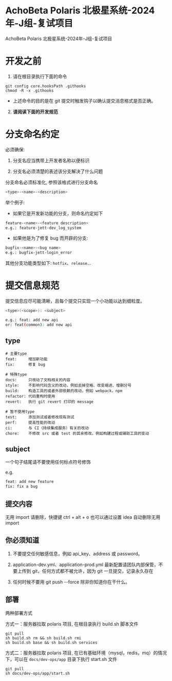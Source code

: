 # AchoBeta Polaris 北极星系统-2024年-J组-复试项目

AchoBeta Polaris 北极星系统-2024年-J组-复试项目

# 开发之前

1. 请在根目录执行下面的命令

```shell
git config core.hooksPath .githooks 
chmod -R -x .githooks 
```

+ 上述命令的目的是在 git 提交时触发钩子以确认提交消息格式是否正确。

2. **请阅读下面的开发规范**

# 分支命名约定
必须确保:

1. 分支名应当携带上开发者名称以便标识

2. 分支名必须清楚的表述该分支解决了什么问题

分支命名必须标准化, 参照该格式进行分支命名
```bash
<type>-<name>-<description>
```
举个例子:
- 如果它是开发新功能的分支，则命名约定如下
```bash
feature-<name>-<feature description>
e.g.: feature-jett-dev_log_system
```

- 如果他是为了修复 bug 而开辟的分支:
```bash
bugfix-<name>-<bug name>
e.g.: bugfix-jett-login_error
```
其他分支功能类型如下:
`hotfix`、`release`...


# 提交信息规范
提交信息应尽可能清晰，且每个提交只实现一个小功能以达到细粒度。

```bash
<type>(<scope>): <subject>

e.g.: feat: add new api
or: feat(common): add new api
```

## type

```text
# 主要type
feat:     增加新功能
fix:      修复 bug

# 特殊type
docs:     只改动了文档相关的内容
style:    不影响代码含义的改动，例如去掉空格、改变缩进、增删分号
build:    构造工具的或者外部依赖的改动，例如 webpack，npm
refactor: 代码重构时使用
revert:   执行 git revert 打印的 message

# 暂不使用type
test:     添加测试或者修改现有测试
perf:     提高性能的改动
ci:       与 CI（持续集成服务）有关的改动
chore:    不修改 src 或者 test 的其余修改，例如构建过程或辅助工具的变动
```

## subject

一个句子结尾请不要使用任何标点符号修饰

e.g.
```bash
feat: add new feature
fix: fix a bug
```

## 提交内容
无用 import 请删除，快捷键 ctrl + alt + o 也可以通过设置 idea 自动删除无用 import

## 你必须知道
1. 不要提交任何敏感信息，例如 api_key、address 或 password。

2. application-dev.yml、application-prod.yml 最新配置请团队内部保管，不要上传到 git，任何方式都不被允许，因为 git 一旦提交，记录永久存在

3. 任何时候不要用 git push --force 除非你知道你在干什么。

## 部署
两种部署方式

方式一：服务器拉取 polaris 项目, 在根目录执行 build.sh 脚本文件

```shell
git pull
sh build.sh rm && sh build.sh rmi
sh build.sh base && sh build.sh services
```

方式二：服务器拉取 polaris 项目, 在已有基础环境（mysql，redis，mq）的情况下，可以在 `docs/dev-ops/app` 目录下执行 start.sh 文件

```shell
git pull
sh docs/dev-ops/app/start.sh
```